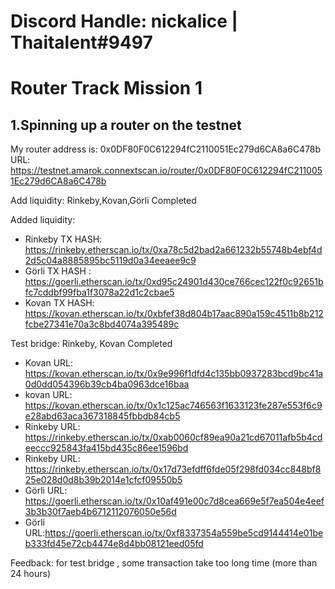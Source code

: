 # Discord Handle: nickalice | Thaitalent#9497

# Router Track Mission 1 

## 1.Spinning up a router on the testnet
My router address is: 0x0DF80F0C612294fC2110051Ec279d6CA8a6C478b
URL: https://testnet.amarok.connextscan.io/router/0x0DF80F0C612294fC2110051Ec279d6CA8a6C478b

Add liquidity:
Rinkeby,Kovan,Görli  Completed

Added liquidity:
- Rinkeby TX HASH: https://rinkeby.etherscan.io/tx/0xa78c5d2bad2a661232b55748b4ebf4d2d5c04a8885895bc5119d0a34eeaee9c9
- Görli TX HASH : https://goerli.etherscan.io/tx/0xd95c24901d430ce766cec122f0c92651bfc7cddbf99fba1f3078a22d1c2cbae5
- Kovan TX HASH: https://kovan.etherscan.io/tx/0xbfef38d804b17aac890a159c4511b8b212fcbe27341e70a3c8bd4074a395489c


Test bridge:
Rinkeby, Kovan  Completed
 - Kovan URL: https://kovan.etherscan.io/tx/0x9e996f1dfd4c135bb0937283bcd9bc41a0d0dd054396b39cb4ba0963dce16baa
 - kovan URL: https://kovan.etherscan.io/tx/0x1c125ac746563f1633123fe287e553f6c9e28abd63aca367318845fbbdb84cb5
 - Rinkeby URL: https://rinkeby.etherscan.io/tx/0xab0060cf89ea90a21cd67011afb5b4cdeeccc925843fa415bd435c86ee1596bd
 - Rinkeby URL: https://rinkeby.etherscan.io/tx/0x17d73efdff6fde05f298fd034cc848bf825e028d0d8b39b2014e1cfcf09550b5
 - Görli URL: https://goerli.etherscan.io/tx/0x10af491e00c7d8cea669e5f7ea504e4eef3b3b30f7aeb4b6712112076050e56d
 - Görli URL:https://goerli.etherscan.io/tx/0xf8337354a559be5cd9144414e01beb333fd45e72cb4474e8d4bb08121eed05fd

Feedback: for test bridge , some transaction take too long time (more than 24 hours)
